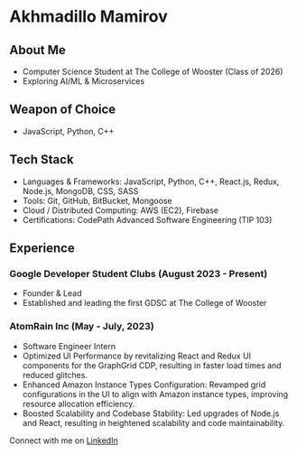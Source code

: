 # Akhmadillo Mamirov

## About Me
- Computer Science Student at The College of Wooster (Class of 2026)
- Exploring AI/ML & Microservices

## Weapon of Choice
- JavaScript, Python, C++

## Tech Stack
- Languages & Frameworks: JavaScript, Python, C++, React.js, Redux, Node.js, MongoDB, CSS, SASS
- Tools: Git, GitHub, BitBucket, Mongoose
- Cloud / Distributed Computing: AWS (EC2), Firebase
- Certifications: CodePath Advanced Software Engineering (TIP 103)

## Experience
### Google Developer Student Clubs (August 2023 - Present)
- Founder & Lead
- Established and leading the first GDSC at The College of Wooster

### AtomRain Inc (May - July, 2023)
- Software Engineer Intern
- Optimized UI Performance by revitalizing React and Redux UI components for the GraphGrid CDP, resulting in faster load times and reduced glitches.
- Enhanced Amazon Instance Types Configuration: Revamped grid configurations in the UI to align with Amazon instance types, improving resource allocation efficiency.
- Boosted Scalability and Codebase Stability: Led upgrades of Node.js and React, resulting in heightened scalability and code maintainability.

Connect with me on [LinkedIn](https://www.linkedin.com/in/akhmadillomamirov/)
